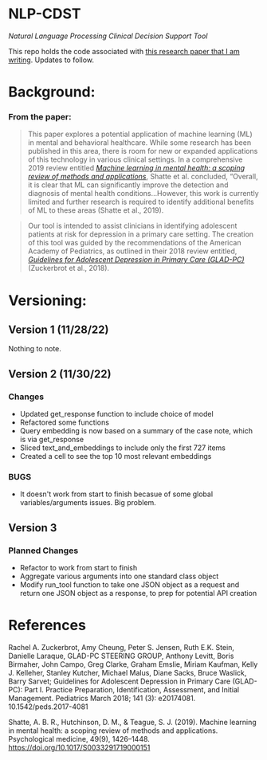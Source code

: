 # NLP-CDST
_Natural Language Processing Clinical Decision Support Tool_

This repo holds the code associated with [this research paper that I am writing](https://drive.google.com/file/d/1KsSOd4oMXm7gWdZcjIgTl9msBGE--E8l/view?usp=share_link). Updates to follow.

# Background:
### From the paper:
>This paper explores a potential application of machine learning (ML) in mental and behavioral healthcare. While some research has been published in this area, there is room for new or expanded applications of this technology in various clinical settings. In a comprehensive 2019 review entitled *[Machine learning in mental health: a scoping review of methods and applications](https://doi.org/10.1017/S0033291719000151)*, Shatte et al. concluded, “Overall, it is clear that ML can significantly improve the detection and diagnosis of mental health conditions…However, this work is currently limited and further research is required to identify additional benefits of ML to these areas (Shatte et al., 2019).

>Our tool is intended to assist clinicians in identifying adolescent patients at risk for depression in a primary care setting. The creation of this tool was guided by the recommendations of the American Academy of Pediatrics, as outlined in their 2018 review entitled, *[Guidelines for Adolescent Depression in Primary Care (GLAD-PC)](https://publications.aap.org/pediatrics/article/141/3/e20174081/37626/Guidelines-for-Adolescent-Depression-in-Primary)*  (Zuckerbrot et al., 2018).


# Versioning:
## Version 1 (11/28/22)

Nothing to note.

## Version 2 (11/30/22)

### Changes

- Updated get_response function to include choice of model
- Refactored some functions
- Query embedding is now based on a summary of the case note, which is via get_response
- Sliced text_and_embeddings to include only the first 727 items
- Created a cell to see the top 10 most relevant embeddings

### BUGS

- It doesn't work from start to finish becasue of some global variables/arguments issues. Big problem.

## Version 3

### Planned Changes

- Refactor to work from start to finish
- Aggregate various arguments into one standard class object
- Modify run_tool function to take one JSON object as a request and return one JSON object as a response, to prep for potential API creation

# References

Rachel A. Zuckerbrot, Amy Cheung, Peter S. Jensen, Ruth E.K. Stein, Danielle Laraque, GLAD-PC STEERING GROUP, Anthony Levitt, Boris Birmaher, John Campo, Greg Clarke, Graham Emslie, Miriam Kaufman, Kelly J. Kelleher, Stanley Kutcher, Michael Malus, Diane Sacks, Bruce Waslick, Barry Sarvet; Guidelines for Adolescent Depression in Primary Care (GLAD-PC): Part I. Practice Preparation, Identification, Assessment, and Initial Management. Pediatrics March 2018; 141 (3): e20174081. 10.1542/peds.2017-4081

Shatte, A. B. R., Hutchinson, D. M., & Teague, S. J. (2019). Machine learning in mental health: a scoping review of methods and applications. Psychological medicine, 49(9), 1426–1448. https://doi.org/10.1017/S0033291719000151

